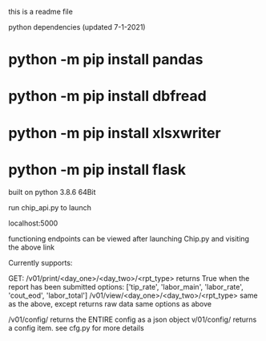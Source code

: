 this is a readme file

python dependencies (updated 7-1-2021)
# python -m pip install pandas
# python -m pip install dbfread
# python -m pip install xlsxwriter
# python -m pip install flask

built on python 3.8.6 64Bit

run chip_api.py to launch

localhost:5000

functioning endpoints can be viewed after launching Chip.py and visiting the above link

Currently supports:


GET:
/v01/print/<day_one>/<day_two>/<rpt_type>
    returns True when the report has been submitted
    options: ['tip_rate', 'labor_main', 'labor_rate', 'cout_eod', 'labor_total']
/v01/view/<day_one>/<day_two>/<rpt_type>
    same as the above, except returns raw data
    same options as above

/v01/config/
    returns the ENTIRE config as a json object
v/01/config/<query>
    returns a config item. see cfg.py for more details


